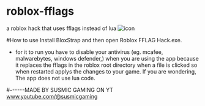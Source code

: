 # roblox-fflags
a roblox hack that uses fflags instead of lua
![icon](https://github.com/susmic-gaming/roblox-fflags/assets/157221967/b299808d-3e0b-4c9c-aa5c-4f576097f32f)

#How to use
 Install BloxStrap and then open Roblox FFLAG Hack.exe. 
 - for it to run you have to disable your antivirus (eg. mcafee, malwarebytes, windows defender,) when you are using the app because it replaces the
fflags in the roblox root directory when a file is clicked so when restarted applys the changes to
your game. If you are wondering, The app does not use lua code.

#------MADE BY SUSMIC GAMING ON YT www.youtube.com/@susmicgaming
